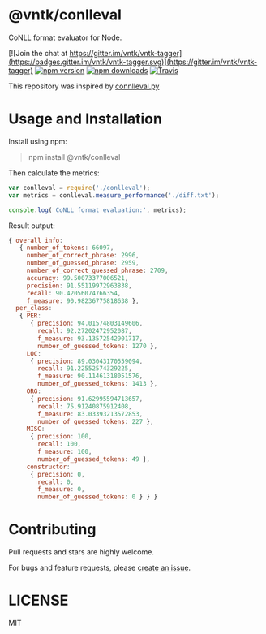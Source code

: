 # @vntk/conlleval

CoNLL format evaluator for Node.

[![Join the chat at https://gitter.im/vntk/vntk-tagger](https://badges.gitter.im/vntk/vntk-tagger.svg)](https://gitter.im/vntk/vntk-tagger)
[![npm version](https://img.shields.io/npm/v/@vntk/conlleval.svg?style=flat)](https://www.npmjs.com/package/@vntk/conlleval)
[![npm downloads](https://img.shields.io/npm/dm/@vntk/conlleval.svg)](https://www.npmjs.com/package/@vntk/conlleval)
[![Travis](https://travis-ci.org/vntk/vntk-conlleval.svg?branch=master)](https://travis-ci.org/vntk/vntk-conlleval)

This repository was inspired by [connlleval.py](https://github.com/spyysalo/conlleval.py)

# Usage and Installation

Install using npm:

> npm install @vntk/conlleval

Then calculate the metrics:

```js
var conlleval = require('./conlleval');
var metrics = conlleval.measure_performance('./diff.txt');

console.log('CoNLL format evaluation:', metrics);
```

Result output:

```js
{ overall_info:
   { number_of_tokens: 66097,
     number_of_correct_phrase: 2996,
     number_of_guessed_phrase: 2959,
     number_of_correct_guessed_phrase: 2709,
     accuracy: 99.50073377006521,
     precision: 91.55119972963838,
     recall: 90.42056074766354,
     f_measure: 90.98236775818638 },
  per_class:
   { PER:
      { precision: 94.01574803149606,
        recall: 92.27202472952087,
        f_measure: 93.13572542901717,
        number_of_guessed_tokens: 1270 },
     LOC:
      { precision: 89.03043170559094,
        recall: 91.22552574329225,
        f_measure: 90.11461318051576,
        number_of_guessed_tokens: 1413 },
     ORG:
      { precision: 91.62995594713657,
        recall: 75.91240875912408,
        f_measure: 83.03393213572853,
        number_of_guessed_tokens: 227 },
     MISC:
      { precision: 100,
        recall: 100,
        f_measure: 100,
        number_of_guessed_tokens: 49 },
     constructor:
      { precision: 0,
        recall: 0,
        f_measure: 0,
        number_of_guessed_tokens: 0 } } }
```

# Contributing

Pull requests and stars are highly welcome.

For bugs and feature requests, please [create an issue](https://github.com/vntk/vntk-conlleval/issues/new).

LICENSE
========

MIT